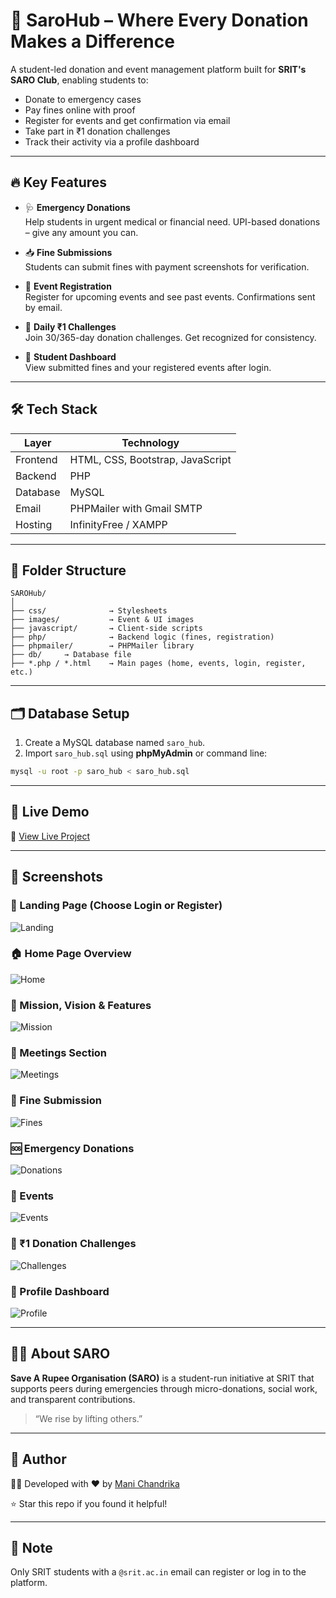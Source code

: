 # 💸 SaroHub – Where Every Donation Makes a Difference

A student-led donation and event management platform built for **SRIT's SARO Club**, enabling students to:

- Donate to emergency cases
- Pay fines online with proof
- Register for events and get confirmation via email
- Take part in ₹1 donation challenges
- Track their activity via a profile dashboard

---

## 🔥 Key Features

- 🩺 **Emergency Donations**  
  Help students in urgent medical or financial need. UPI-based donations – give any amount you can.

- 📥 **Fine Submissions**  
  Students can submit fines with payment screenshots for verification.

- 📅 **Event Registration**  
  Register for upcoming events and see past events. Confirmations sent by email.

- 💪 **Daily ₹1 Challenges**  
  Join 30/365-day donation challenges. Get recognized for consistency.

- 🧾 **Student Dashboard**  
  View submitted fines and your registered events after login.

---

## 🛠 Tech Stack

| Layer     | Technology                            |
|-----------|----------------------------------------|
| Frontend  | HTML, CSS, Bootstrap, JavaScript       |
| Backend   | PHP                                     |
| Database  | MySQL                                   |
| Email     | PHPMailer with Gmail SMTP              |
| Hosting   | InfinityFree / XAMPP                   |

---

## 📁 Folder Structure

```
SAROHub/
│
├── css/              → Stylesheets  
├── images/           → Event & UI images  
├── javascript/       → Client-side scripts  
├── php/              → Backend logic (fines, registration)  
├── phpmailer/        → PHPMailer library  
├── db/     → Database file  
├── *.php / *.html    → Main pages (home, events, login, register, etc.)  
```

---

## 🗂 Database Setup

1. Create a MySQL database named `saro_hub`.
2. Import `saro_hub.sql` using **phpMyAdmin** or command line:

```bash
mysql -u root -p saro_hub < saro_hub.sql
```

---

## 🚀 Live Demo

🔗 [View Live Project]([https://your-deployed-link.com](https://saroclub.infinityfreeapp.com))  

---

## 📸 Screenshots


### 🏁 Landing Page (Choose Login or Register)
![Landing](images/screenshots/landing.png)

### 🏠 Home Page Overview
![Home](images/screenshots/home.png)

### 🎯 Mission, Vision & Features
![Mission](images/screenshots/features-mission.png)

### 📆 Meetings Section
![Meetings](images/screenshots/meetings.png)

### 💸 Fine Submission
![Fines](images/screenshots/fines.png)

### 🆘 Emergency Donations
![Donations](images/screenshots/donations.png)

### 📅 Events
![Events](images/screenshots/events.png)

### 💪 ₹1 Donation Challenges
![Challenges](images/screenshots/challenges.png)

### 👤 Profile Dashboard
![Profile](images/screenshots/profile.png)


---

## 🙋‍♀️ About SARO

**Save A Rupee Organisation (SARO)** is a student-run initiative at SRIT that supports peers during emergencies through micro-donations, social work, and transparent contributions.

> “We rise by lifting others.”

---

## 🧠 Author

👩‍💻 Developed with ❤️ by [Mani Chandrika](https://github.com/mani-chandrika549)

⭐ Star this repo if you found it helpful!

---

## 📌 Note

Only SRIT students with a `@srit.ac.in` email can register or log in to the platform.


